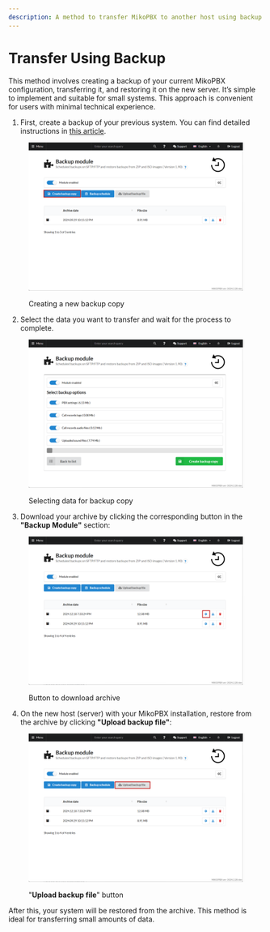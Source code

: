 ```yaml
---
description: A method to transfer MikoPBX to another host using backup
---
```


# Transfer Using Backup

This method involves creating a backup of your current MikoPBX configuration, transferring it, and restoring it on the new server. It’s simple to implement and suitable for small systems. This approach is convenient for users with minimal technical experience.

1. First, create a backup of your previous system. You can find detailed instructions in [this article](../../../modules/miko/module-quality-assessment.md).

<figure><img src="../../../.gitbook/assets/createBackupCopy (2).png" alt=""><figcaption><p>Creating a new backup copy</p></figcaption></figure>

2. Select the data you want to transfer and wait for the process to complete.

<figure><img src="../../../.gitbook/assets/selectingData.png" alt=""><figcaption><p>Selecting data for backup copy</p></figcaption></figure>

3. Download your archive by clicking the corresponding button in the **"Backup Module"** section:

<figure><img src="../../../.gitbook/assets/selectingData2.png" alt=""><figcaption><p>Button to download archive</p></figcaption></figure>

4. On the new host (server) with your MikoPBX installation, restore from the archive by clicking **"Upload backup file"**:

<figure><img src="../../../.gitbook/assets/uploadBackupFile.png" alt=""><figcaption><p>"<strong>Upload backup file</strong>" button</p></figcaption></figure>

After this, your system will be restored from the archive. This method is ideal for transferring small amounts of data.

